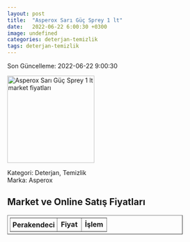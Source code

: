```yaml
---
layout: post
title:  "Asperox Sarı Güç Sprey 1 lt"
date:   2022-06-22 6:00:30 +0300
image: undefined
categories: deterjan-temizlik
tags: deterjan-temizlik
---
```


Son Güncelleme: 2022-06-22 9:00:30

<img src="undefined" width="200" alt="Asperox Sarı Güç Sprey 1 lt market fiyatları" />

Kategori: Deterjan, Temizlik
<br />
Marka: Asperox

<h2>Market ve Online Satış Fiyatları</h2>

<table border="1" style="padding: 5px;width:80%;">
  <tr>
    <td style="padding: 5px;"><strong>Perakendeci</strong></td>
    <td><strong>Fiyat</strong></td>
    <td><strong>İşlem</strong></td>
  </tr>
  
</table>
